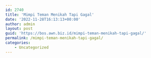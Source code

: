 ```yaml
---
id: 2740
title: 'Mimpi Teman Menikah Tapi Gagal'
date: '2022-11-28T16:13:13+00:00'
author: admin
layout: post
guid: 'https://bos.awn.biz.id/mimpi-teman-menikah-tapi-gagal/'
permalink: /mimpi-teman-menikah-tapi-gagal/
categories:
    - Uncategorized
---
```



